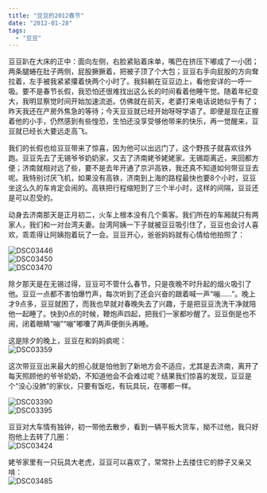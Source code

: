 ```yaml
---
title: "豆豆的2012春节"
date: "2012-01-28"
tags: 
  - "豆豆"
---
```


豆豆趴在大床的正中：面向左侧，右脸紧贴着床单，嘴巴在挤压下嘟成了一小团；两条腿蜷在肚子两侧，屁股撅撅着，把被子顶了个大包；豆豆右手向屁股的方向耷拉着，左手被我紧紧攥着快两个小时了。我斜躺在豆豆边上，看他安详的一呼一吸。要不是春节长假，我恐怕还很难找出这么长的时间看着他睡午觉。随着年纪变大，我明显察觉时间开始加速流逝。仿佛就在前天，老婆打来电话说她似乎有了；昨天我还在产房外焦急的等待；今天豆豆就已经开始呀呀学语了。即便是现在正握着他的小手，仍然感到有些惶恐，生怕还没享受够他带来的快乐，再一觉醒来，豆豆就已经长大要远走高飞。

我们的长假也给豆豆带来了惊喜，因为他可以出远门了，这个野孩子就喜欢往外跑。豆豆先去了无锡爷爷奶奶家，又去了济南姥爷姥姥家。无锡距离近，来回都方便；济南就相对远了些，要不是去年开通了京沪高铁，我还真不知道如何带豆豆去呢。我特别讨厌飞机，如果没有高铁，济南到上海的路程最快也要8个小时，豆豆坐这么久的车肯定会闹的。高铁把行程缩短到了三个半小时，这样的间隔，豆豆还是可以忍受的。

动身去济南那天是正月初二，火车上根本没有几个乘客。我们所在的车厢就只有两家人，我们和一对台湾夫妻。台湾阿姨一下子就被豆豆吸引住了，豆豆也会讨人喜欢，乖乖得让阿姨抱着玩了一会。豆豆开心，爸爸妈妈就有心情给他拍照了：

![DSC03446](images/dsc03446.jpg "DSC03446")  
![DSC03450](images/dsc03450.jpg "DSC03450")  
![DSC03470](images/dsc03470.jpg "DSC03470")

除夕那天是在无锡过得，豆豆可不管什么春节，只是夜晚不时升起的烟火吸引了他。豆豆一点都不害怕爆竹声，每次听到了还会兴奋的跟着喊一声“嘣……”。晚上才9点多，豆豆就困了，而我也早就对春晚失去了兴趣，于是把豆豆洗洗干净就陪他一起睡了。快到0点的时候，鞭炮声四起，把我们一家都吵醒了。豆豆倒是也不闹，闭着眼睛“嘣”“嘣”嘟囔了两声便倒头再睡。

这是除夕的晚上，豆豆在和妈妈疯呢：  
![DSC03359](images/dsc03359.jpg "DSC03359")

这次带豆豆出来最大的担心就是怕他到了新地方会不适应，尤其是去济南，离开了每天照顾他的爷爷奶奶，不知道他会不会难过呢？结果我们惊喜的发现，豆豆是个“没心没肺”的家伙，只要有饭吃，有玩具玩，在哪都一样。

![DSC03390](images/dsc03390.jpg "DSC03390")  
![DSC03395](images/dsc03395.jpg "DSC03395")

豆豆对大车情有独钟，初一带他去散步，看到一辆平板大货车，拗不过他，我只好抱他上去转了几圈：  
![DSC03424](images/dsc03424.jpg "DSC03424")

姥爷家里有一只玩具大老虎，豆豆可以喜欢了，常常扑上去搂住它的脖子又亲又啃：  
![DSC03485](images/dsc03485.jpg "DSC03485")
